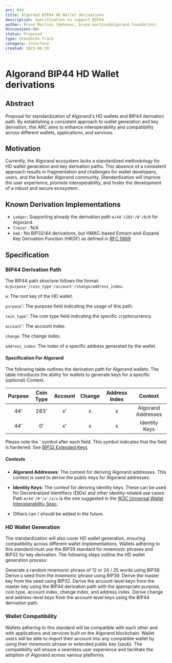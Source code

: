 ```yaml
---
arc: 044
title: Algorand BIP44 HD Wallet derivations
description: Specification to support BIP44 
author: Bruno Martins (@ehanoc, bruno.martins@algorand.foundation)
discussions-to: 
status: Proposed
type: Standards Track
category: Interface
created: 2023-06-30
---
```


# Algorand BIP44 HD Wallet derivations

## **Abstract**

Proposal for standardization of Algorand's HD wallets and BIP44 derivation path. By establishing a consistent approach to wallet generation and key derivation, this ARC aims to enhance interoperability and compatibility across different wallets, applications, and services.

## **Motivation**

Currently, the Algorand ecosystem lacks a standardized methodology for HD wallet generation and key derivation paths. This absence of a consistent approach results in fragmentation and challenges for wallet developers, users, and the broader Algorand community. Standardization will improve the user experience, promote interoperability, and foster the development of a robust and secure ecosystem.

## **Known Derivation Implementations**

- `Ledger`:  Supporting already the derivation path `m/44'/283'/0'/0/0` for Algorand.
- `Trezor` : N/A
- `kmd` :  No BIP32/44 derivations, but HMAC-based Extract-and-Expand Key Derivation Function (HKDF) as defined in [RFC 5869](https://www.rfc-editor.org/rfc/rfc5869.html)

## **Specification**

### **BIP44 Derivation Path**

The BIP44 path structure follows the format: `m/purpose'/coin_type'/account'/change/address_index`.

`m`: The root key of the HD wallet.

`purpose`': The purpose field indicating the usage of this path. 

`coin_type`': The coin type field indicating the specific cryptocurrency.

`account`': The account index.

`change`: The change index.

`address_index`: The index of a specific address generated by the wallet.

#### **Specification For Algorand**

The following table outlines the derivation path for Algorand wallets. The table introduces the ability for wallets to generate keys for a specific (optional) Context. 

| Purpose | Coin Type | Account | Change | Address Index | Context             |
| :-----: | :-------: | :-----: | :----: | :-----------: | :-----------------: |
|  44'    |    283'   |    x'   |   x    |       x       | Algorand Addresses  |
|  44'    |    0'     |    x'   |   x    |       x       | Identity Keys       |

Please note the \' symbol after each field. This symbol indicates that the field is hardened. See [BIP32 Extended Keys](https://github.com/bitcoin/bips/blob/master/bip-0032.mediawiki#extended-keys)

##### **Contexts**

- **Algorand Addresses**: The context for deriving Algorand addresses. This context is used to derive the public keys for Algorand addresses.

- **Identity Keys**: The context for deriving identity keys. These can be used for Decentralized Identifiers (DIDs) and other identity-related use cases. Path `m/44'/0'/x'/x/x` is the one suggested in the [W3C Universal Wallet Interoperability Spec](https://w3c-ccg.github.io/universal-wallet-interop-spec/#hd-wallets).

- Others can / should be added in the future.

### **HD Wallet Generation**
The standardization will also cover HD wallet generation, ensuring compatibility across different wallet implementations. Wallets adhering to this standard must use the BIP39 standard for mnemonic phrases and BIP32 for key derivation. The following steps outline the HD wallet generation process:

Generate a random mnemonic phrase of 12 or 24 / 25 words using BIP39.
Derive a seed from the mnemonic phrase using BIP39.
Derive the master key from the seed using BIP32.
Derive the account-level keys from the master key using the BIP44 derivation path with the appropriate purpose, coin type, account index, change index, and address index.
Derive change and address-level keys from the account-level keys using the BIP44 derivation path.

### **Wallet Compatibility**
Wallets adhering to this standard will be compatible with each other and with applications and services built on the Algorand blockchain. Wallet users will be able to import their account into any compatible wallet by using their mnemonic phrase or extended public key (xpub). The compatibility will ensure a seamless user experience and facilitate the adoption of Algorand across various platforms.